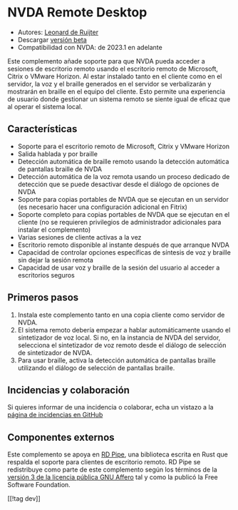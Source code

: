 # NVDA Remote Desktop #

* Autores: [Leonard de Ruijter][1]
* Descargar [versión beta][2]
* Compatibilidad con NVDA: de 2023.1 en adelante

Este complemento añade soporte para que NVDA pueda acceder a sesiones de
escritorio remoto usando el escritorio remoto de Microsoft, Citrix o VMware
Horizon.  Al estar instalado tanto en el cliente como en el servidor, la voz
y el braille generados en el servidor se verbalizarán y mostrarán en braille
en el equipo del cliente. Esto permite una experiencia de usuario donde
gestionar un sistema remoto se siente igual de eficaz que al operar el
sistema local.

## Características

* Soporte para el escritorio remoto de Microsoft, Citrix y VMware Horizon
* Salida hablada y por braille
* Detección automática de braille remoto usando la detección automática de
  pantallas braille de NVDA
* Detección automática de la voz remota usando un proceso dedicado de
  detección que se puede desactivar desde el diálogo de opciones de NVDA
* Soporte para copias portables de NVDA que se ejecutan en un servidor (es
  necesario hacer una configuración adicional en Fitrix)
* Soporte completo para copias portables de NVDA que se ejecutan en el
  cliente (no se requieren privilegios de administrador adicionales para
  instalar el complemento)
* Varias sesiones de cliente activas a la vez
* Escritorio remoto disponible al instante después de que arranque NVDA
* Capacidad de controlar opciones específicas de síntesis de voz y braille
  sin dejar la sesión remota
* Capacidad de usar voz y braille de la sesión del usuario al acceder a
  escritorios seguros

## Primeros pasos

1. Instala este complemento tanto en una copia cliente como servidor de
   NVDA.
1. El sistema remoto debería empezar a hablar automáticamente usando el
   sintetizador de voz local. Si no, en la instancia de NVDA del servidor,
   selecciona el sintetizador de voz remoto desde el diálogo de selección de
   sintetizador de NVDA.
1. Para usar braille, activa la detección automática de pantallas braille
   utilizando el diálogo de selección de pantallas braille.

## Incidencias y colaboración

Si quieres informar de una incidencia o colaborar, echa un vistazo a la
[página de incidencias en GitHub][3]

## Componentes externos

Este complemento se apoya en [RD Pipe][4], una biblioteca escrita en Rust
que respalda el soporte para clientes de escritorio remoto. RD Pipe se
redistribuye como parte de este complemento según los términos de la
[versión 3 de la licencia pública GNU Affero][5] tal y como la publicó la
Free Software Foundation.

[[!tag dev]]

[1]: https://github.com/leonardder/

[2]: https://www.nvaccess.org/addonStore/legacy?file=nvdaRd-beta

[3]: https://github.com/leonardder/nvdaRd/issues

[4]: https://github.com/leonardder/rd_pipe-rs

[5]: https://github.com/leonardder/rd_pipe-rs/blob/master/LICENSE
